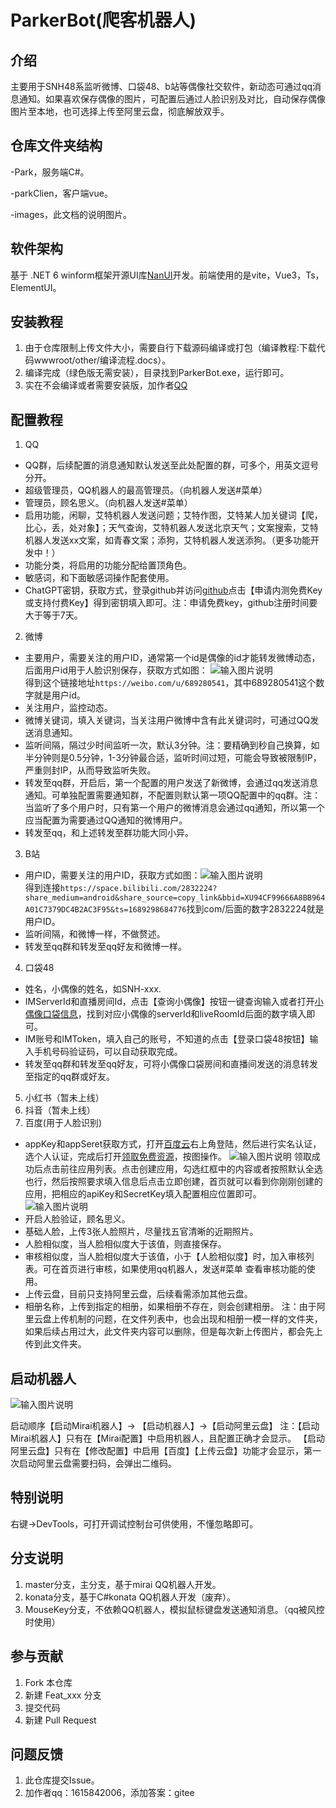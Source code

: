 # ParkerBot(爬客机器人)

## 介绍
主要用于SNH48系监听微博、口袋48、b站等偶像社交软件，新动态可通过qq消息通知。如果喜欢保存偶像的图片，可配置后通过人脸识别及对比，自动保存偶像图片至本地，也可选择上传至阿里云盘，彻底解放双手。

## 仓库文件夹结构
-Park，服务端C#。

-parkClien，客户端vue。

-images，此文档的说明图片。

## 软件架构
基于 .NET 6 winform框架开源UI库[NanUI](https://gitee.com/dotnetchina/NanUI)开发。前端使用的是vite，Vue3，Ts，ElementUI。

## 安装教程

1.  由于仓库限制上传文件大小，需要自行下载源码编译或打包（编译教程:下载代码wwwroot/other/编译流程.docs）。
2.  编译完成（绿色版无需安装），目录找到ParkerBot.exe，运行即可。
3.  实在不会编译或者需要安装版，加作者[QQ](https://gitee.com/jaffoo/ParkerBotV2#%E9%97%AE%E9%A2%98%E5%8F%8D%E9%A6%88)

## 配置教程

1.  QQ
- QQ群，后续配置的消息通知默认发送至此处配置的群，可多个，用英文逗号分开。
- 超级管理员，QQ机器人的最高管理员。（向机器人发送#菜单）
- 管理员，顾名思义。（向机器人发送#菜单）
- 启用功能，闲聊，艾特机器人发送问题；艾特作图，艾特某人加关键词【爬，比心，丢，处对象】；天气查询，艾特机器人发送北京天气；文案搜索，艾特机器人发送xx文案，如青春文案；添狗，艾特机器人发送添狗。（更多功能开发中！）
- 功能分类，将启用的功能分配给置顶角色。
- 敏感词，和下面敏感词操作配套使用。
- ChatGPT密钥，获取方式，登录github并访问[github](https://github.com/chatanywhere/GPT_API_free)点击【申请内测免费Key或支持付费Key】得到密钥填入即可。注：申请免费key，github注册时间要大于等于7天。
2.  微博
- 主要用户，需要关注的用户ID，通常第一个id是偶像的id才能转发微博动态，后面用户id用于人脸识别保存，获取方式如图：
![输入图片说明](images/image.png)    
    得到这个链接地址`https://weibo.com/u/689280541`，其中689280541这个数字就是用户id。
- 关注用户，监控动态。
- 微博关键词，填入关键词，当关注用户微博中含有此关键词时，可通过QQ发送消息通知。
- 监听间隔，隔过少时间监听一次，默认3分钟。注：要精确到秒自己换算，如半分钟则是0.5分钟，1-3分钟最合适，监听时间过短，可能会导致被限制IP，严重则封IP，从而导致监听失败。
- 转发至qq群，开启后，第一个配置的用户发送了新微博，会通过qq发送消息通知。可单独配置需要通知群，不配置则默认第一项QQ配置中的qq群。注：当监听了多个用户时，只有第一个用户的微博消息会通过qq通知，所以第一个应当配置为需要通过QQ通知的微博用户。
- 转发至qq，和上述转发至群功能大同小异。
3. B站
- 用户ID，需要关注的用户ID，获取方式如图：![输入图片说明](images/Blibiliimage.png)    
得到连接`https://space.bilibili.com/2832224?share_medium=android&share_source=copy_link&bbid=XU94CF99666A8BB964A01C7379DC4B2AC3F95&ts=1689298684776`找到com/后面的数字2832224就是用户ID。
- 监听间隔，和微博一样，不做赘述。
- 转发至qq群和转发至qq好友和微博一样。
4. 口袋48
- 姓名，小偶像的姓名，如SNH-xxx.
- IMServerId和直播房间Id，点击【查询小偶像】按钮一键查询输入或者打开[小偶像口袋信息](https://fastly.jsdelivr.net/gh/duan602728596/qqtools@main/packages/NIMTest/node/roomId.json)，找到对应小偶像的serverId和liveRoomId后面的数字填入即可。
- IM账号和IMToken，填入自己的账号，不知道的点击【登录口袋48按钮】输入手机号码验证码，可以自动获取完成。
- 转发至qq群和转发至qq好友，可将小偶像口袋房间和直播间发送的消息转发至指定的qq群或好友。
5. 小红书（暂未上线）
6. 抖音（暂未上线）
7. 百度(用于人脸识别)
- appKey和appSeret获取方式，打开[百度云](https://cloud.baidu.com/)右上角登陆，然后进行实名认证，选个人认证，完成后打开[领取免费资源](https://console.bce.baidu.com/ai/#/ai/face/overview/resource/getFree)，按图操作。
![输入图片说明](images/bdimage.png)    领取成功后点击前往应用列表。点击创建应用，勾选红框中的内容或者按照默认全选也行，然后按照要求填入信息后点击立即创建，首页就可以看到你刚刚创建的应用，把相应的apiKey和SecretKey填入配置相应位置即可。
![输入图片说明](images/bd1image.png)
- 开启人脸验证，顾名思义。
- 基础人脸，上传3张人脸照片，尽量找五官清晰的近期照片。
- 人脸相似度，当人脸相似度大于该值，则直接保存。
- 审核相似度，当人脸相似度大于该值，小于【人脸相似度】时，加入审核列表。可在首页进行审核，如果使用qq机器人，发送#菜单 查看审核功能的使用。
- 上传云盘，目前只支持阿里云盘，后续看需添加其他云盘。
- 相册名称，上传到指定的相册，如果相册不存在，则会创建相册。
           注：由于阿里云盘上传机制的问题，在文件列表中，也会出现和相册一模一样的文件夹，如果后续占用过大，此文件夹内容可以删除，但是每次新上传图片，都会先上传到此文件夹。

## 启动机器人

![输入图片说明](images/startimage.png)

启动顺序【启动Mirai机器人】-> 【启动机器人】->【启动阿里云盘】
注：【启动Mirai机器人】只有在【Mirai配置】中启用机器人，且配置正确才会显示。
    【启动阿里云盘】只有在【修改配置】中启用【百度】【上传云盘】功能才会显示，第一次启动阿里云盘需要扫码，会弹出二维码。

## 特别说明
右键->DevTools，可打开调试控制台可供使用，不懂忽略即可。

## 分支说明
1. master分支，主分支，基于mirai QQ机器人开发。
2. konata分支，基于C#konata QQ机器人开发（废弃）。
3. MouseKey分支，不依赖QQ机器人，模拟鼠标键盘发送通知消息。（qq被风控时使用）

## 参与贡献

1.  Fork 本仓库
2.  新建 Feat_xxx 分支
3.  提交代码
4.  新建 Pull Request


## 问题反馈
1. 此仓库提交Issue。
2. 加作者qq：1615842006，添加答案：gitee